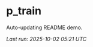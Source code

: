 # p_train

Auto-updating README demo.

<!--START_SECTION:status-->
_Last run: 2025-10-02 05:21 UTC_
<!--END_SECTION:status-->































































































































































































































































































































































































































































































































































































































































































































































































































































































































